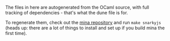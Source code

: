 The files in here are autogenerated from the OCaml source, with full tracking of dependencies - that's what the dune file is for.

To regenerate them, check out the [mina repository](https://github.com/MinaProtocol/mina) and run `make snarkyjs` (heads up: there are a lot of things to install and set up if you build mina the first time).
